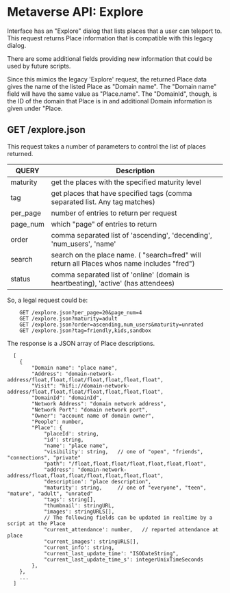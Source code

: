 # Metaverse API: Explore

Interface has an "Explore" dialog that lists places that a user can teleport to.
This request returns Place information that is compatible with this legacy dialog.

There are some additional fields providing new information that could be used
by future scripts.

Since this mimics the legacy 'Explore' request, the returned Place data gives
the name of the listed Place as "Domain name". 
The "Domain name" field will have the same value as "Place.name".
The "DomainId", though, is the ID of the domain that Place is in and additional
Domain information is given under "Place.

## GET /explore.json

This request takes a number of parameters to control the list of places returned.

| QUERY     | Description |
| -------   | --------- |
| maturity  | get the places with the specified maturity level |
| tag       | get places that have specified tags (comma separated list. Any tag matches) |
| per_page | number of entries to return per request |
| page_num | which "page" of entries to return |
| order    | comma separated list of 'ascending', 'decending', 'num_users', 'name' |
| search   | search on the place name. ( "search=fred" will return all Places whos name includes "fred") |
| status   | comma separated list of 'online' (domain is heartbeating), 'active' (has attendees) |

So, a legal request could be:

```
    GET /explore.json?per_page=20&page_num=4
    GET /explore.json?maturity=adult
    GET /explore.json?order=ascending,num_users&maturity=unrated
    GET /explore.json?tag=friendly,kids,sandbox
```

The response is a JSON array of Place descriptions.

```
  [
    {
        "Domain name": "place name",
        "Address": "domain-network-address/float,float,float/float,float,float,float",
        "Visit": "hifi://domain-network-address/float,float,float/float,float,float,float",
        "DomainId": "domainId",
        "Network Address": "domain network address",
        "Network Port": "domain network port",
        "Owner": "account name of domain owner",
        "People": number,
        "Place": {
            "placeId': string,
            "id': string,
            "name': "place name",
            "visibility': string,   // one of "open", "friends", "connections", "private"
            "path": "/float,float,float/float,float,float,float",
            "address": "domain-network-address/float,float,float/float,float,float,float",
            "description': "place description",
            "maturity': string,     // one of "everyone", "teen", "mature", "adult", "unrated"
            "tags': string[],
            "thumbnail': stringURL,
            "images': stringURLS[],
            // The following fields can be updated in realtime by a script at the Place
            "current_attendance': number,   // reported attendance at place
            "current_images': stringURLS[],
            "current_info': string,
            "current_last_update_time': "ISODateString",
            "current_last_update_time_s': integerUnixTimeSeconds
        },
    },
    ...
  ]
```